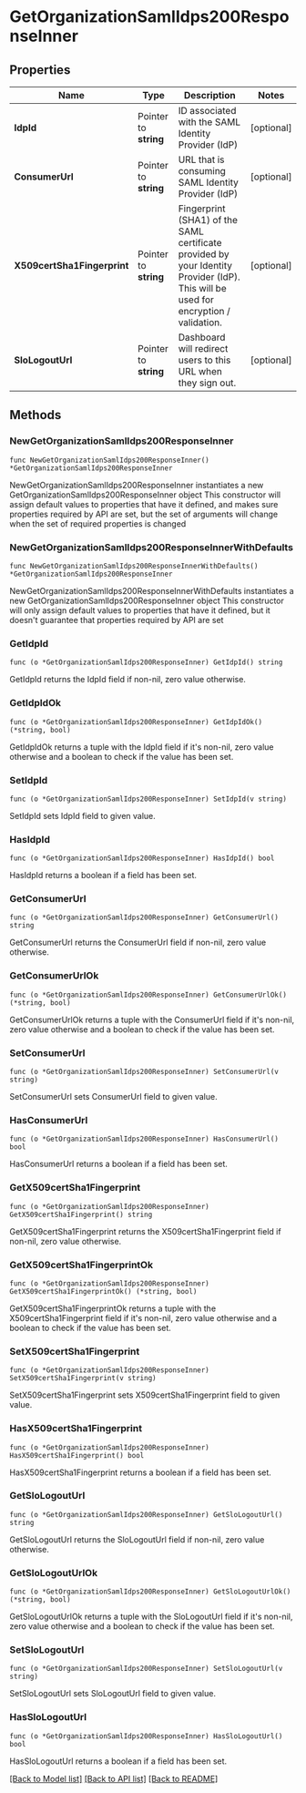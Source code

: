 # GetOrganizationSamlIdps200ResponseInner

## Properties

Name | Type | Description | Notes
------------ | ------------- | ------------- | -------------
**IdpId** | Pointer to **string** | ID associated with the SAML Identity Provider (IdP) | [optional] 
**ConsumerUrl** | Pointer to **string** | URL that is consuming SAML Identity Provider (IdP) | [optional] 
**X509certSha1Fingerprint** | Pointer to **string** | Fingerprint (SHA1) of the SAML certificate provided by your Identity Provider (IdP). This will be used for encryption / validation. | [optional] 
**SloLogoutUrl** | Pointer to **string** | Dashboard will redirect users to this URL when they sign out. | [optional] 

## Methods

### NewGetOrganizationSamlIdps200ResponseInner

`func NewGetOrganizationSamlIdps200ResponseInner() *GetOrganizationSamlIdps200ResponseInner`

NewGetOrganizationSamlIdps200ResponseInner instantiates a new GetOrganizationSamlIdps200ResponseInner object
This constructor will assign default values to properties that have it defined,
and makes sure properties required by API are set, but the set of arguments
will change when the set of required properties is changed

### NewGetOrganizationSamlIdps200ResponseInnerWithDefaults

`func NewGetOrganizationSamlIdps200ResponseInnerWithDefaults() *GetOrganizationSamlIdps200ResponseInner`

NewGetOrganizationSamlIdps200ResponseInnerWithDefaults instantiates a new GetOrganizationSamlIdps200ResponseInner object
This constructor will only assign default values to properties that have it defined,
but it doesn't guarantee that properties required by API are set

### GetIdpId

`func (o *GetOrganizationSamlIdps200ResponseInner) GetIdpId() string`

GetIdpId returns the IdpId field if non-nil, zero value otherwise.

### GetIdpIdOk

`func (o *GetOrganizationSamlIdps200ResponseInner) GetIdpIdOk() (*string, bool)`

GetIdpIdOk returns a tuple with the IdpId field if it's non-nil, zero value otherwise
and a boolean to check if the value has been set.

### SetIdpId

`func (o *GetOrganizationSamlIdps200ResponseInner) SetIdpId(v string)`

SetIdpId sets IdpId field to given value.

### HasIdpId

`func (o *GetOrganizationSamlIdps200ResponseInner) HasIdpId() bool`

HasIdpId returns a boolean if a field has been set.

### GetConsumerUrl

`func (o *GetOrganizationSamlIdps200ResponseInner) GetConsumerUrl() string`

GetConsumerUrl returns the ConsumerUrl field if non-nil, zero value otherwise.

### GetConsumerUrlOk

`func (o *GetOrganizationSamlIdps200ResponseInner) GetConsumerUrlOk() (*string, bool)`

GetConsumerUrlOk returns a tuple with the ConsumerUrl field if it's non-nil, zero value otherwise
and a boolean to check if the value has been set.

### SetConsumerUrl

`func (o *GetOrganizationSamlIdps200ResponseInner) SetConsumerUrl(v string)`

SetConsumerUrl sets ConsumerUrl field to given value.

### HasConsumerUrl

`func (o *GetOrganizationSamlIdps200ResponseInner) HasConsumerUrl() bool`

HasConsumerUrl returns a boolean if a field has been set.

### GetX509certSha1Fingerprint

`func (o *GetOrganizationSamlIdps200ResponseInner) GetX509certSha1Fingerprint() string`

GetX509certSha1Fingerprint returns the X509certSha1Fingerprint field if non-nil, zero value otherwise.

### GetX509certSha1FingerprintOk

`func (o *GetOrganizationSamlIdps200ResponseInner) GetX509certSha1FingerprintOk() (*string, bool)`

GetX509certSha1FingerprintOk returns a tuple with the X509certSha1Fingerprint field if it's non-nil, zero value otherwise
and a boolean to check if the value has been set.

### SetX509certSha1Fingerprint

`func (o *GetOrganizationSamlIdps200ResponseInner) SetX509certSha1Fingerprint(v string)`

SetX509certSha1Fingerprint sets X509certSha1Fingerprint field to given value.

### HasX509certSha1Fingerprint

`func (o *GetOrganizationSamlIdps200ResponseInner) HasX509certSha1Fingerprint() bool`

HasX509certSha1Fingerprint returns a boolean if a field has been set.

### GetSloLogoutUrl

`func (o *GetOrganizationSamlIdps200ResponseInner) GetSloLogoutUrl() string`

GetSloLogoutUrl returns the SloLogoutUrl field if non-nil, zero value otherwise.

### GetSloLogoutUrlOk

`func (o *GetOrganizationSamlIdps200ResponseInner) GetSloLogoutUrlOk() (*string, bool)`

GetSloLogoutUrlOk returns a tuple with the SloLogoutUrl field if it's non-nil, zero value otherwise
and a boolean to check if the value has been set.

### SetSloLogoutUrl

`func (o *GetOrganizationSamlIdps200ResponseInner) SetSloLogoutUrl(v string)`

SetSloLogoutUrl sets SloLogoutUrl field to given value.

### HasSloLogoutUrl

`func (o *GetOrganizationSamlIdps200ResponseInner) HasSloLogoutUrl() bool`

HasSloLogoutUrl returns a boolean if a field has been set.


[[Back to Model list]](../README.md#documentation-for-models) [[Back to API list]](../README.md#documentation-for-api-endpoints) [[Back to README]](../README.md)


